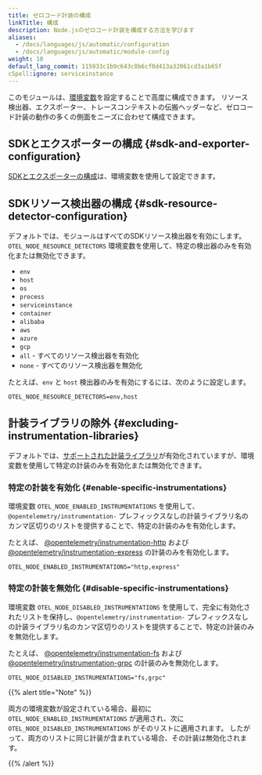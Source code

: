 ```yaml
---
title: ゼロコード計装の構成
linkTitle: 構成
description: Node.jsのゼロコード計装を構成する方法を学びます
aliases:
  - /docs/languages/js/automatic/configuration
  - /docs/languages/js/automatic/module-config
weight: 10
default_lang_commit: 115933c1b9c643c8b6cf0d413a32061cd3a1b65f
cSpell:ignore: serviceinstance
---
```


このモジュールは、[環境変数](/docs/specs/otel/configuration/sdk-environment-variables/)を設定することで高度に構成できます。
リソース検出器、エクスポーター、トレースコンテキストの伝搬ヘッダーなど、ゼロコード計装の動作の多くの側面をニーズに合わせて構成できます。

## SDKとエクスポーターの構成 {#sdk-and-exporter-configuration}

[SDKとエクスポーターの構成](/docs/languages/sdk-configuration/)は、環境変数を使用して設定できます。

## SDKリソース検出器の構成 {#sdk-resource-detector-configuration}

デフォルトでは、モジュールはすべてのSDKリソース検出器を有効にします。
`OTEL_NODE_RESOURCE_DETECTORS` 環境変数を使用して、特定の検出器のみを有効化または無効化できます。

- `env`
- `host`
- `os`
- `process`
- `serviceinstance`
- `container`
- `alibaba`
- `aws`
- `azure`
- `gcp`
- `all` - すべてのリソース検出器を有効化
- `none` - すべてのリソース検出器を無効化

たとえば、`env` と `host` 検出器のみを有効にするには、次のように設定します。

```shell
OTEL_NODE_RESOURCE_DETECTORS=env,host
```

## 計装ライブラリの除外 {#excluding-instrumentation-libraries}

デフォルトでは、[サポートされた計装ライブラリ](https://github.com/open-telemetry/opentelemetry-js-contrib/blob/main/packages/auto-instrumentations-node/README.md#supported-instrumentations)が有効化されていますが、環境変数を使用して特定の計装のみを有効化または無効化できます。

### 特定の計装を有効化 {#enable-specific-instrumentations}

環境変数 `OTEL_NODE_ENABLED_INSTRUMENTATIONS` を使用して、`@opentelemetry/instrumentation-` プレフィックスなしの計装ライブラリ名のカンマ区切りのリストを提供することで、特定の計装のみを有効化します。

たとえば、
[@opentelemetry/instrumentation-http](https://github.com/open-telemetry/opentelemetry-js/tree/main/experimental/packages/opentelemetry-instrumentation-http)
および
[@opentelemetry/instrumentation-express](https://github.com/open-telemetry/opentelemetry-js-contrib/tree/main/packages/instrumentation-express)
の計装のみを有効化します。

```shell
OTEL_NODE_ENABLED_INSTRUMENTATIONS="http,express"
```

### 特定の計装を無効化 {#disable-specific-instrumentations}

環境変数 `OTEL_NODE_DISABLED_INSTRUMENTATIONS` を使用して、完全に有効化されたリストを保持し、`@opentelemetry/instrumentation-` プレフィックスなしの計装ライブラリ名のカンマ区切りのリストを提供することで、特定の計装のみを無効化します。

たとえば、
[@opentelemetry/instrumentation-fs](https://github.com/open-telemetry/opentelemetry-js-contrib/tree/main/packages/instrumentation-fs)
および
[@opentelemetry/instrumentation-grpc](https://github.com/open-telemetry/opentelemetry-js/tree/main/experimental/packages/opentelemetry-instrumentation-grpc)
の計装のみを無効化します。

```shell
OTEL_NODE_DISABLED_INSTRUMENTATIONS="fs,grpc"
```

{{% alert title="Note" %}}

両方の環境変数が設定されている場合、最初に `OTEL_NODE_ENABLED_INSTRUMENTATIONS` が適用され、次に `OTEL_NODE_DISABLED_INSTRUMENTATIONS` がそのリストに適用されます。
したがって、両方のリストに同じ計装が含まれている場合、その計装は無効化されます。

{{% /alert %}}
